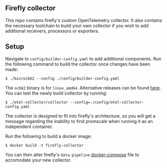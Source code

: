 ## Firefly collector

This repo contains firefly's custom OpenTelemetry collector. It also contains the necessary toolchain
to build your own collector if you wish to add additional receivers, processors or exporters.

## Setup

Navigate to `config/builder-config.yaml` to add additional components.
Run the following command to build the collector once changes have been made:

```
$ ./bin/ocb62 --config ./config/builder-config.yaml
```

The `ocb62` binary is for `linux_amd64`. Alternative releases can be found [here](https://github.com/open-telemetry/opentelemetry-collector/releases).
You can test the newly build collector by running:

```
$ ./otel-collector/collector --config=./config/otel-collector-config.yaml
```

The collector is designed to fit into firefly's architecture, so you will get a message regarding
the inability to find promscale when running it as an independent container.

Run the following to build a docker image:

```
$ docker build -t firefly-collector
```

You can then alter firefly's `data-pipeline` [docker-compose](https://github.com/try-firefly/firefly-pipeline/blob/main/docker-compose.yaml) file to accomodate your new collector.
